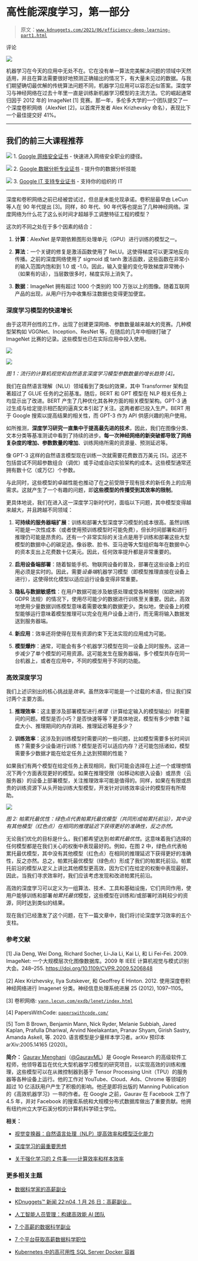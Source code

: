 # 高性能深度学习，第一部分

> 原文：[`www.kdnuggets.com/2021/06/efficiency-deep-learning-part1.html`](https://www.kdnuggets.com/2021/06/efficiency-deep-learning-part1.html)

评论

![](img/9970edb2850289adc136ca465d25bc5e.png)

机器学习在今天的应用中无处不在。它在没有单一算法完美解决问题的领域中天然适用，并且在算法需要很好地预测正确输出的情况下，有大量未见过的数据。与我们期望确切最优解的传统算法问题不同，机器学习应用可以容忍近似答案。深度学习与神经网络在过去十年里一直是训练新机器学习模型的主流方法。它的崛起通常归因于 2012 年的 ImageNet [1] 竞赛。那一年，多伦多大学的一个团队提交了一个深度卷积网络（AlexNet [2]，以首席开发者 Alex Krizhevsky 命名），表现比下一个最佳提交好 41%。

* * *

## 我们的前三大课程推荐

![](img/0244c01ba9267c002ef39d4907e0b8fb.png) 1\. [Google 网络安全证书](https://www.kdnuggets.com/google-cybersecurity) - 快速进入网络安全职业的捷径。

![](img/e225c49c3c91745821c8c0368bf04711.png) 2\. [Google 数据分析专业证书](https://www.kdnuggets.com/google-data-analytics) - 提升你的数据分析技能

![](img/0244c01ba9267c002ef39d4907e0b8fb.png) 3\. [Google IT 支持专业证书](https://www.kdnuggets.com/google-itsupport) - 支持你的组织的 IT

* * *

深度和卷积网络之前已经被尝试过，但总是未能兑现承诺。卷积层最早由 LeCun 等人在 90 年代提出 [3]。同样，80 年代、90 年代等也提出了几种神经网络。深度网络为什么花了这么长时间才超越手工调整特征工程的模型？

这次的不同之处在于多个因素的结合：

1.  **计算**：AlexNet 是早期依赖图形处理单元（GPU）进行训练的模型之一。

1.  **算法**：一个关键的修复是激活函数使用了 ReLU。这使得梯度可以更深地反向传播。之前的深度网络使用了 sigmoid 或 tanh 激活函数，这些函数在非常小的输入范围内饱和到 1.0 或 -1.0。因此，输入变量的变化导致梯度非常微小（如果有的话），当层数很多时，梯度实际上消失了。

1.  **数据**：ImageNet 拥有超过 1000 个类别的 100 万张以上的图像。随着互联网产品的出现，从用户行为中收集标注数据也变得更加便宜。

### 深度学习模型的快速增长

由于这项开创性的工作，出现了创建更深网络、参数数量越来越大的竞赛。几种模型架构如 VGGNet、Inception、ResNet 等，在随后的几年中相继打破了 ImageNet 比赛的记录。这些模型也已在实际应用中投入使用。

![](img/26bfdb65847643ab0246ee3cd5782b3a.png)

![](img/f6cf23304bf80faa7cd8a27f1bc8e8ac.png)

*图 1：流行的计算机视觉和自然语言深度学习模型参数数量的增长趋势 [4]。*

我们在自然语言理解（NLU）领域看到了类似的效果，其中 Transformer 架构显著超过了 GLUE 任务的之前基准。随后，BERT 和 GPT 模型在 NLP 相关任务上均显示出了改进。BERT 产生了几种优化其各种方面的相关模型架构。GPT-3 通过生成与给定提示相匹配的逼真文本引起了关注。这两者都已投入生产。BERT 用于 Google 搜索以提高结果的相关性，而 GPT-3 作为 API 供感兴趣的用户使用。

如所推测，**深度学习研究一直集中于提高最先进的技术**，因此，我们在图像分类、文本分类等基准测试中看到了持续的进步。**每一次神经网络的新突破都导致了网络复杂度的增加、参数数量的增加**、训练网络所需的资源量、预测延迟等。

像 GPT-3 这样的自然语言模型现在训练一次就需要花费数百万美元 [5]。这还不包括尝试不同超参数组合（调优）或手动或自动实验架构的成本。这些模型通常还拥有数十亿（或万亿）个参数。

与此同时，这些模型的卓越性能也推动了在之前受限于现有技术的新任务上的应用需求。这就产生了一个有趣的问题，即**这些模型的传播受到其效率的限制**。

更具体地说，我们在进入这一深度学习新时代时，面临以下问题，其中模型变得越来越大，并且跨越不同领域：

1.  **可持续的服务器端扩展**：训练和部署大型深度学习模型的成本很高。虽然训练可能是一次性成本（或者使用预训练模型时可能免费），但长时间部署和进行推理仍可能是昂贵的。还有一个非常实际的关注点是用于训练和部署这些大型模型的数据中心的碳足迹。像谷歌、脸书、亚马逊等大型组织每年在数据中心的资本支出上花费数十亿美元。因此，任何效率提升都是非常重要的。

1.  **启用设备端部署**：随着智能手机、物联网设备的普及，部署在这些设备上的应用必须是实时的。因此，需要*设备端*机器学习模型（即模型推理直接在设备上进行），这使得优化模型以适应运行设备变得非常重要。

1.  **隐私与数据敏感性**：在用户数据可能涉及敏感处理或受各种限制（如欧洲的 GDPR 法规）的情况下，使用尽可能少的数据进行训练至关重要。因此，高效地使用少量数据训练模型意味着需要收集的数据更少。类似地，使设备上的模型能够运行意味着模型推理可以完全在用户设备上进行，而无需将输入数据发送到服务器端。

1.  **新应用**：效率还将使得在现有资源约束下无法实现的应用成为可能。

1.  **模型爆炸**：通常，可能会有多个机器学习模型在同一设备上同时服务。这进一步减少了单个模型的可用资源。这可能发生在服务器端，多个模型共存在同一台机器上，或者在应用中，不同的模型用于不同的功能。

### 高效深度学习

我们上述识别出的核心挑战是*效率*。虽然效率可能是一个过载的术语，但让我们探讨两个主要方面。

1.  **推理效率**：这主要涉及部署模型进行*推理*（计算给定输入的模型输出）时需要问的问题。模型是否小巧？是否快速等等？更具体地说，模型有多少参数？磁盘大小、推理期间的内存消耗、推理延迟等是多少？

1.  **训练效率**：这涉及到训练模型时需要问的一些问题，比如模型需要多长时间训练？需要多少设备进行训练？模型是否可以适应内存？还可能包括诸如，模型需要多少数据才能在给定任务上达到预期的性能？

如果我们有两个模型在给定任务上表现相同，我们可能会选择在上述一个或理想情况下两个方面表现更好的模型。如果在推理受限（如移动和嵌入设备）或昂贵（云服务器）的设备上部署模型，关注推理效率可能是值得的。同样，如果在有限或昂贵的训练资源下从头开始训练大型模型，开发针对训练效率设计的模型将有所帮助。

![](img/e1079ed6677f853b3518c62769b02a27.png)

*图 2: 帕累托最优性：绿色点代表帕累托最优模型（共同形成帕累托前沿），其中没有其他模型（红色点）在相同的推理延迟下获得更好的准确性，反之亦然。*

无论我们优化的目标是什么，我们都希望达到*帕累托最优性*。这意味着我们选择的任何模型都是在我们关心的权衡中表现最好的。例如，在图 2 中，绿色点代表帕累托最优模型，其中没有其他模型（红色点）在相同的推理延迟下获得更好的准确性，反之亦然。总之，帕累托最优模型（绿色点）形成了我们的帕累托前沿。帕累托前沿的模型从定义上讲比其他模型更高效，因为它们在给定的权衡中表现最好。因此，当我们寻求效率时，我们应该考虑发现和改进帕累托前沿。

高效的深度学习可以定义为一组算法、技术、工具和基础设施，它们共同作用，使用户能够训练和部署*帕累托最优*模型，这些模型在训练和/或部署时消耗较少的资源，同时达到类似的结果。

现在我们已经激发了这个问题，在下一篇文章中，我们将讨论深度学习效率的五个支柱。

### 参考文献

[1] Jia Deng, Wei Dong, Richard Socher, Li-Jia Li, Kai Li, 和 Li Fei-Fei. 2009\. ImageNet: 一个大规模层次化图像数据库。2009 年 IEEE 计算机视觉与模式识别大会。248–255\. https://doi.org/10.1109/CVPR.2009.5206848

[2] Alex Krizhevsky, Ilya Sutskever, 和 Geoffrey E Hinton. 2012\. 使用深度卷积神经网络进行 Imagenet 分类。神经信息处理系统进展 25 (2012), 1097–1105。

[3] 卷积网络: [`yann.lecun.com/exdb/lenet/index.html`](http://yann.lecun.com/exdb/lenet/index.html)

[4] PapersWithCode: [`paperswithcode.com/`](https://paperswithcode.com/)

[5] Tom B Brown, Benjamin Mann, Nick Ryder, Melanie Subbiah, Jared Kaplan, Prafulla Dhariwal, Arvind Neelakantan, Pranav Shyam, Girish Sastry, Amanda Askell, 等. 2020\. 语言模型是少量样本学习者。arXiv 预印本 arXiv:2005.14165 (2020)。

**简介：** [Gaurav Menghani](http://www.gaurav.im/)（[@GauravML](https://twitter.com/GauravML)）是 Google Research 的高级软件工程师，他领导着旨在优化大型机器学习模型的研究项目，以实现高效的训练和推理，这些模型可以在从微控制器到基于 Tensor Processing Unit（TPU）的服务器等各种设备上运行。他的工作对 YouTube、Cloud、Ads、Chrome 等领域的超过 10 亿活跃用户产生了积极的影响。他还是即将出版的 Manning Publication 的《高效机器学习》一书的作者。在 Google 之前，Gaurav 在 Facebook 工作了 4.5 年，并对 Facebook 的搜索系统和大规模分布式数据库做出了重要贡献。他拥有纽约州立大学石溪分校的计算机科学硕士学位。

**相关：**

+   [视觉变换器：自然语言处理（NLP）提高效率和模型泛化能力](https://www.kdnuggets.com/2021/02/vision-transformers-nlp-efficiency-model-generality.html)

+   [深度学习的最重要思想](https://www.kdnuggets.com/2020/09/deep-learnings-most-important-ideas.html)

+   [关于强化学习的 2 件事——计算效率和样本效率](https://www.kdnuggets.com/2020/04/2-things-reinforcement-learning.html)

### 更多相关主题

+   [数据科学家的高薪副业](https://www.kdnuggets.com/2022/01/high-paying-side-hustles-data-scientists.html)

+   [KDnuggets™ 新闻 22:n04, 1 月 26 日：高薪副业…](https://www.kdnuggets.com/2022/n04.html)

+   [人工智能人员管理：构建高效能 AI 团队](https://www.kdnuggets.com/2022/03/people-management-ai-building-highvelocity-ai-teams.html)

+   [7 个高薪的数据科学副业](https://www.kdnuggets.com/7-high-paying-side-hustles-for-data-scientists)

+   [7 个平台获取高薪数据科学职位](https://www.kdnuggets.com/7-platforms-for-getting-high-paying-data-science-jobs)

+   [Kubernetes 中的高可用性 SQL Server Docker 容器](https://www.kdnuggets.com/2022/04/high-availability-sql-server-docker-containers-kubernetes.html)
